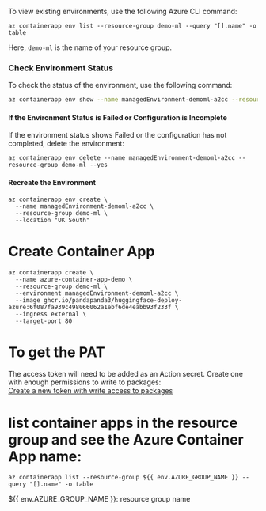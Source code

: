To view existing environments, use the following Azure CLI command:
```
az containerapp env list --resource-group demo-ml --query "[].name" -o table
```

Here, `demo-ml` is the name of your resource group.

### Check Environment Status

To check the status of the environment, use the following command:

```bash
az containerapp env show --name managedEnvironment-demoml-a2cc --resource-group demo-ml --query "properties.provisioningState"
```

#### If the Environment Status is Failed or Configuration is Incomplete
If the environment status shows Failed or the configuration has not completed, delete the environment:
```
az containerapp env delete --name managedEnvironment-demoml-a2cc --resource-group demo-ml --yes
```
#### Recreate the Environment

```
az containerapp env create \
  --name managedEnvironment-demoml-a2cc \
  --resource-group demo-ml \
  --location "UK South"
```

# Create  Container App
```
az containerapp create \
  --name azure-container-app-demo \
  --resource-group demo-ml \
  --environment managedEnvironment-demoml-a2cc \
  --image ghcr.io/pandapanda3/huggingface-deploy-azure:6f087fa939c498066062a1ebf6de4eabb93f233f \
  --ingress external \
  --target-port 80
```

# To get the PAT
The access token will need to be added as an Action secret. Create one with enough permissions to write to packages:  
[Create a new token with write access to packages](https://github.com/settings/tokens/new?description=Azure+Container+Apps+access&scopes=write:packages)

#  list container apps in the resource group and see the Azure Container App name:
```
az containerapp list --resource-group ${{ env.AZURE_GROUP_NAME }} --query "[].name" -o table
```

 ${{ env.AZURE_GROUP_NAME }}: resource group name